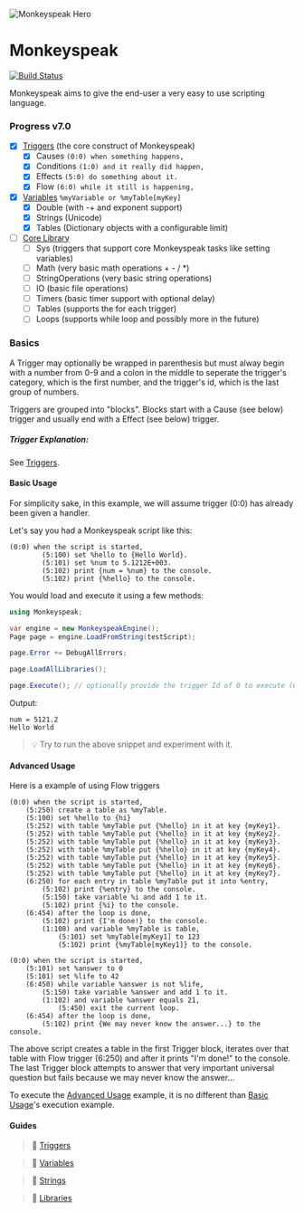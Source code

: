 ![Monkeyspeak Hero](https://i.pinimg.com/736x/2f/f0/87/2ff087415a5009984739aa8fde5d5d4a--cartoon-monkeys-monkey-cartoon.jpg)
# Monkeyspeak
[![Build Status](https://travis-ci.org/captkirk88/monkeyspeak.svg?branch=master)](https://travis-ci.org/captkirk88/monkeyspeak)

Monkeyspeak aims to give the end-user a very easy to use scripting language.  

### Progress v7.0
- [x] [Triggers](wiki/Triggers.md) (the core construct of Monkeyspeak)
  - [x] Causes `(0:0) when something happens,`
  - [x] Conditions `(1:0) and it really did happen,`
  - [x] Effects `(5:0) do something about it.`
  - [x] Flow `(6:0) while it still is happening,`
- [x] [Variables](wiki/Variables.md) `%myVariable or %myTable[myKey]`
  - [x] Double (with -+ and exponent support)
  - [x] Strings (Unicode)
  - [x] Tables (Dictionary objects with a configurable limit)
- [ ] [Core Library](wiki/Libraries.md)
  - [ ] Sys (triggers that support core Monkeyspeak tasks like setting variables)
  - [ ] Math (very basic math operations + - / *)
  - [ ] StringOperations (very basic string operations)
  - [ ] IO (basic file operations)
  - [ ] Timers (basic timer support with optional delay)
  - [ ] Tables (supports the for each trigger)
  - [ ] Loops (supports while loop and possibly more in the future)

### Basics
A Trigger may optionally be wrapped in parenthesis but must alway begin with a number 
from 0-9 and a colon in the middle to seperate the trigger's category, which is the 
first number, and the trigger's id, which is the last group of numbers.

Triggers are grouped into "blocks".  Blocks start with a Cause (see below) trigger 
and usually end with a Effect (see below) trigger.
##### Trigger Explanation:

See [Triggers](wiki/Triggers.md#break-down).

#### Basic Usage
For simplicity sake, in this example, we will assume trigger (0:0) has already been given a handler.

Let's say you had a Monkeyspeak script like this:
```
(0:0) when the script is started,
        (5:100) set %hello to {Hello World}.
        (5:101) set %num to 5.1212E+003.
        (5:102) print {num = %num} to the console.
        (5:102) print {%hello} to the console.
```
You would load and execute it using a few methods:
```csharp
using Monkeyspeak;

var engine = new MonkeyspeakEngine();
Page page = engine.LoadFromString(testScript);

page.Error += DebugAllErrors;

page.LoadAllLibraries();

page.Execute(); // optionally provide the trigger Id of 0 to execute (0:0)
```
Output:
```
num = 5121.2
Hello World
```

> :bulb: Try to run the above snippet and experiment with it.

#### Advanced Usage

Here is a example of using Flow triggers

```
(0:0) when the script is started,
    (5:250) create a table as %myTable.
    (5:100) set %hello to {hi}
    (5:252) with table %myTable put {%hello} in it at key {myKey1}.
    (5:252) with table %myTable put {%hello} in it at key {myKey2}.
    (5:252) with table %myTable put {%hello} in it at key {myKey3}.
    (5:252) with table %myTable put {%hello} in it at key {myKey4}.
    (5:252) with table %myTable put {%hello} in it at key {myKey5}.
    (5:252) with table %myTable put {%hello} in it at key {myKey6}.
    (5:252) with table %myTable put {%hello} in it at key {myKey7}.
    (6:250) for each entry in table %myTable put it into %entry,
        (5:102) print {%entry} to the console.
        (5:150) take variable %i and add 1 to it.
        (5:102) print {%i} to the console.
    (6:454) after the loop is done,
        (5:102) print {I'm done!} to the console.
        (1:108) and variable %myTable is table,
            (5:101) set %myTable[myKey1] to 123
            (5:102) print {%myTable[myKey1]} to the console.

(0:0) when the script is started,
    (5:101) set %answer to 0
    (5:101) set %life to 42
    (6:450) while variable %answer is not %life,
        (5:150) take variable %answer and add 1 to it.
        (1:102) and variable %answer equals 21,
            (5:450) exit the current loop.
    (6:454) after the loop is done,
        (5:102) print {We may never know the answer...} to the console.
```
The above script creates a table in the first Trigger block, iterates over 
that table with Flow trigger (6:250) and after it prints "I'm done!" to the 
console.  The last Trigger block attempts to answer that very important 
universal question but fails because we may never know the answer...

To execute the [Advanced Usage](#advanced-usage) example, it is no different 
than [Basic Usage](#basic-usage)'s execution example.

#### Guides

> :book: [Triggers](wiki/Triggers.md)

> :book: [Variables](wiki/Variables.md)

> :book: [Strings](wiki/Strings.md)

> :book: [Libraries](wiki/Libraries.md)